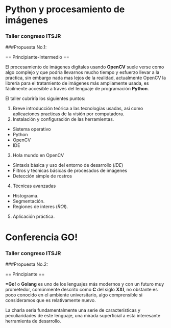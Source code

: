 # Python y procesamiento de imágenes
### Taller congreso ITSJR
###Propuesta No.1:

== Principiante-Intermedio ==

El procesamiento de imágenes digitales usando **OpenCV** suele verse como algo complejo y que podría llevarnos mucho tiempo y esfuerzo llevar a la practica, sin embargo nada mas lejos de la realidad, actualmente OpenCV la librería para el tratamiento de imágenes más ampliamente usada, es fácilmente accesible a través del lenguaje de programación **Python**.

El taller cubriría los siguientes puntos:

1. Breve introducción teórica a las tecnologías usadas, así como aplicaciones practicas de la visión por computadora.
2. Instalación y configuración de las herramientas.
 - Sistema operativo
 - Python
 - OpenCV
 - IDE
3. Hola mundo en OpenCV
  - Sintaxis básica y uso del entorno de desarrollo (_IDE_)
  - Filtros y técnicas básicas de procesados de imágenes
  - Detección simple de rostros
4. Técnicas avanzadas
 - Histograma.
 - Segmentación.
 - Regiones de interes (_ROI_).
5. Aplicación práctica.


# Conferencia GO!
### Taller congreso ITSJR
###Propuesta No.2:

== Principiante ==

**=Go!** o **Golang** es uno de los lenguajes más modernos y con un futuro muy prometedor, comúnmente descrito como **C** del siglo **XXI**, no obstante es poco conocido en el ambiente universitario, algo comprensible si consideramos que es relativamente nuevo.

La charla seria fundamentalmente una serie de características y peculiaridades de este lenguaje, una mirada superficial a esta interesante herramienta de desarrollo.